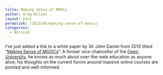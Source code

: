 ```yaml
---
title: Making Sense of MOOCs
author: Greg Wilson
layout: post
permalink: /2013/05/making-sense-of-moocs/
categories:
  - Noticed
---
```

I&#8217;ve just added a link to a white paper by Sir John Daniel from 2012 titled &#8220;[Making Sense of MOOCs][1]&#8220;. A former vice-chancellor of the [Open University][2], he knows as much about over-the-web education as anyone alive; his thoughts on the current furore around massive online courses are pointed and well-informed.

 [1]: http://sirjohn.ca/wordpress/wp-content/uploads/2012/08/120925MOOCspaper2.pdf
 [2]: http://open.ac.uk